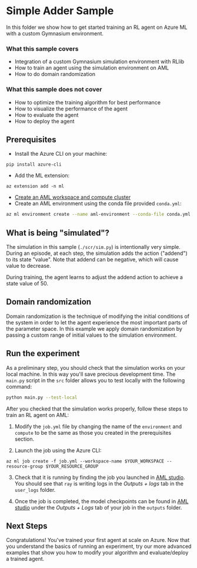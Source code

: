 # Simple Adder Sample

In this folder we show how to get started training an RL agent on Azure ML
with a custom Gymnasium environment.

### What this sample covers

- Integration of a custom Gymnasium simulation environment with RLlib
- How to train an agent using the simulation environment on AML
- How to do domain randomization

### What this sample does not cover

- How to optimize the training algorithm for best performance
- How to visualize the performance of the agent
- How to evaluate the agent
- How to deploy the agent

## Prerequisites

- Install the Azure CLI on your machine:
```
pip install azure-cli
```
- Add the ML extension:
```
az extension add -n ml
```
- [Create an AML workspace and compute cluster](https://azure.github.io/plato/#create-azure-resources)
- Create an AML environment using the conda file provided ``conda.yml``:
```bash
az ml environment create --name aml-environment --conda-file conda.yml --image mcr.microsoft.com/azureml/openmpi4.1.0-ubuntu20.04 --resource-group $YOUR_RESOURCE_GROUP --workspace-name $YOUR_WORKSPACE
```

## What is being "simulated"?

The simulation in this sample (`./scr/sim.py`) is intentionally very simple.
During an episode, at each step, the simulation adds the action ("addend") to
its state "value". Note that addend can be negative, which will cause value
to decrease.

During training, the agent learns to adjust the addend action to achieve a
state value of 50.


## Domain randomization

Domain randomization is the technique of modifying the initial conditions of
the system in order to let the agent experience the most important parts of
the parameter space.
In this example we apply domain randomization by passing a custom range of
initial values to the simulation environment.

## Run the experiment

As a preliminary step, you should check that the simulation works on your
local machine. In this way you'll save precious development time.
The ``main.py`` script in the ``src`` folder allows you to test locally with
the following command:

```bash
python main.py --test-local
```

After you checked that the simulation works properly, follow these steps to
train an RL agent on AML:

1. Modify the ``job.yml`` file by changing the name of the ``environment``
   and ``compute`` to be the same as those you created in the prerequisites
   section.

2. Launch the job using the Azure CLI:
```
az ml job create -f job.yml --workspace-name $YOUR_WORKSPACE --resource-group $YOUR_RESOURCE_GROUP
```

3. Check that it is running by finding the job you launched in [AML
   studio](https://ml.azure.com/). You should see that ``ray`` is writing
   logs in the *Outputs + logs* tab in the ``user_logs`` folder.

4. Once the job is completed, the model checkpoints can be found in [AML
   studio](https://ml.azure.com/) under the *Outputs + Logs* tab of your job
   in the ``outputs`` folder.

## Next Steps

Congratulations! You've trained your first agent at scale on Azure. Now that
you understand the basics of running an experiment, try our more advanced
examples that show you how to modify your algorithm and evaluate/deploy a
trained agent.
